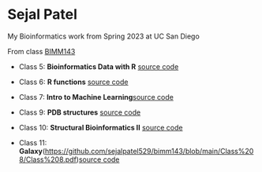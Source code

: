 # Sejal Patel
My Bioinformatics work from Spring 2023 at UC San Diego

From class [BIMM143](https://bioboot.github.io/bimm143_S23/)

- Class 5: **Bioinformatics Data with R** [source code](https://github.com/sejalpatel529/bimm143/blob/main/class05/Class5.qmd)

- Class 6: **R functions** [source code](https://github.com/sejalpatel529/bimm143/blob/main/Class%2013/class12.qmd)

- Class 7: **Intro to Machine Learning**[source code](https://github.com/sejalpatel529/bimm143/blob/main/Class9/Class9.qmd)

- Class 9: **PDB structures** [source code](https://github.com/sejalpatel529/bimm143/blob/main/Class9/Class9.qmd)

- Class 10: **Structural Bioinformatics II** [source code](https://github.com/sejalpatel529/bimm143/blob/main/Class%2010/Class10.qmd)

- Class 11: **Galaxy**(https://github.com/sejalpatel529/bimm143/blob/main/Class%208/Class%208.pdf)[source code](https://github.com/sejalpatel529/bimm143/blob/main/Class%2011/class11.qmd)





